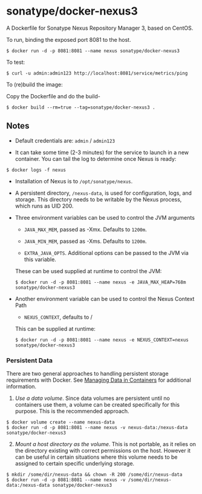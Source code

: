 # sonatype/docker-nexus3

A Dockerfile for Sonatype Nexus Repository Manager 3, based on CentOS.

To run, binding the exposed port 8081 to the host.

```
$ docker run -d -p 8081:8081 --name nexus sonatype/docker-nexus3
```

To test:

```
$ curl -u admin:admin123 http://localhost:8081/service/metrics/ping
```

To (re)build the image:

Copy the Dockerfile and do the build-

```
$ docker build --rm=true --tag=sonatype/docker-nexus3 .
```


## Notes

* Default credentials are: `admin` / `admin123`

* It can take some time (2-3 minutes) for the service to launch in a
new container.  You can tail the log to determine once Nexus is ready:

```
$ docker logs -f nexus
```

* Installation of Nexus is to `/opt/sonatype/nexus`.  

* A persistent directory, `/nexus-data`, is used for configuration,
logs, and storage. This directory needs to be writable by the Nexus
process, which runs as UID 200.

* Three environment variables can be used to control the JVM arguments

  * `JAVA_MAX_MEM`, passed as -Xmx.  Defaults to `1200m`.

  * `JAVA_MIN_MEM`, passed as -Xms.  Defaults to `1200m`.

  * `EXTRA_JAVA_OPTS`.  Additional options can be passed to the JVM via
  this variable.

  These can be used supplied at runtime to control the JVM:

  ```
  $ docker run -d -p 8081:8081 --name nexus -e JAVA_MAX_HEAP=768m sonatype/docker-nexus3
  ```

* Another environment variable can be used to control the Nexus Context Path

  * `NEXUS_CONTEXT`, defaults to /

  This can be supplied at runtime:

  ```
  $ docker run -d -p 8081:8081 --name nexus -e NEXUS_CONTEXT=nexus sonatype/docker-nexus3
  ```

### Persistent Data

There are two general approaches to handling persistent storage requirements
with Docker. See [Managing Data in Containers](https://docs.docker.com/userguide/dockervolumes/)
for additional information.

  1. *Use a data volume*.  Since data volumes are persistent
  until no containers use them, a volume can be created specifically for 
  this purpose.  This is the recommended approach.  

  ```
  $ docker volume create --name nexus-data
  $ docker run -d -p 8081:8081 --name nexus -v nexus-data:/nexus-data sonatype/docker-nexus3
  ```

  2. *Mount a host directory as the volume*.  This is not portable, as it
  relies on the directory existing with correct permissions on the host.
  However it can be useful in certain situations where this volume needs
  to be assigned to certain specific underlying storage.  

  ```
  $ mkdir /some/dir/nexus-data && chown -R 200 /some/dir/nexus-data
  $ docker run -d -p 8081:8081 --name nexus -v /some/dir/nexus-data:/nexus-data sonatype/docker-nexus3
  ```
